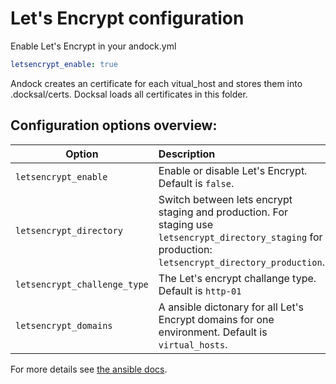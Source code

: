 # Let's Encrypt configuration 

Enable Let's Encrypt in your andock.yml

```yaml
letsencrypt_enable: true
```

Andock creates an certificate for each vitual_host and stores them into .docksal/certs. Docksal loads all certificates in this folder.


## Configuration options overview:

| Option                     | Description |
|----------------------------|:------------|
| `letsencrypt_enable`            | Enable or disable Let's Encrypt. Default is `false`.
| `letsencrypt_directory`            | Switch between lets encrypt staging and production. For staging use `letsencrypt_directory_staging` for production: `letsencrypt_directory_production`.   
| `letsencrypt_challenge_type`            | The Let's encrypt challange type. Default is `http-01`
| `letsencrypt_domains`            | A ansible dictonary for all Let's Encrypt domains for one environment. Default is `virtual_hosts`.

For more details see [the ansible docs](https://docs.ansible.com/ansible/2.5/modules/letsencrypt_module.html).
